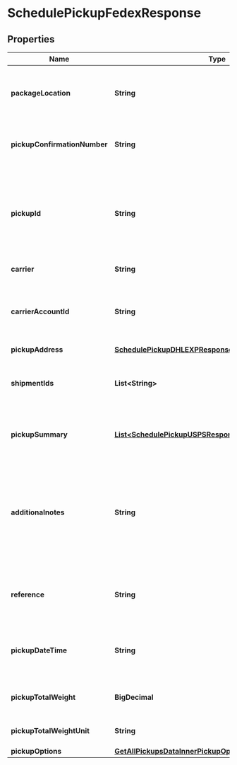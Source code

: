 

# SchedulePickupFedexResponse


## Properties

| Name | Type | Description | Notes |
|------------ | ------------- | ------------- | -------------|
|**packageLocation** | **String** | It specifies the location from where packages would be collected. |  [optional] |
|**pickupConfirmationNumber** | **String** | It displays the unique confirmation number of the pickup |  [optional] |
|**pickupId** | **String** | It displays the unique pickup Id which can be further used to get scheduled PDF and cancel pdf if required. |  [optional] |
|**carrier** | **String** | It dispays the carrier |  [optional] |
|**carrierAccountId** | **String** | It displays the carrier acount id which is used to create the shipment |  [optional] |
|**pickupAddress** | [**SchedulePickupDHLEXPResponsePickupAddress**](SchedulePickupDHLEXPResponsePickupAddress.md) |  |  [optional] |
|**shipmentIds** | **List&lt;String&gt;** | It indicates the shipmentIds for which pickup is scheduled. |  [optional] |
|**pickupSummary** | [**List&lt;SchedulePickupUSPSResponsePickupSummaryInner&gt;**](SchedulePickupUSPSResponsePickupSummaryInner.md) | It displays the package details provided in the request. |  [optional] |
|**additionalnotes** | **String** | It displays additional comments or remarks provided in the request, it would be printed on the scheduled pickup document |  [optional] |
|**reference** | **String** | It displays any reference information provided in the request. |  [optional] |
|**pickupDateTime** | **String** | It displays the scheduled pickup date and time (in UTC) |  [optional] |
|**pickupTotalWeight** | **BigDecimal** | It displays the total package weight. |  [optional] |
|**pickupTotalWeightUnit** | **String** | It displays the weight unit. |  [optional] |
|**pickupOptions** | [**GetAllPickupsDataInnerPickupOptions**](GetAllPickupsDataInnerPickupOptions.md) |  |  [optional] |



